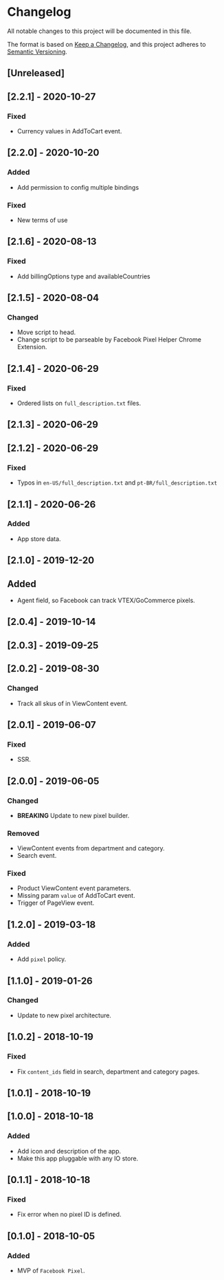 # Changelog

All notable changes to this project will be documented in this file.

The format is based on [Keep a Changelog](https://keepachangelog.com/en/1.0.0/),
and this project adheres to [Semantic Versioning](https://semver.org/spec/v2.0.0.html).

## [Unreleased]

## [2.2.1] - 2020-10-27
### Fixed
- Currency values in AddToCart event.

## [2.2.0] - 2020-10-20

### Added
- Add permission to config multiple bindings

### Fixed
- New terms of use

## [2.1.6] - 2020-08-13

### Fixed
- Add billingOptions type and availableCountries

## [2.1.5] - 2020-08-04
### Changed
- Move script to head.
- Change script to be parseable by Facebook Pixel Helper Chrome Extension.

## [2.1.4] - 2020-06-29
### Fixed
- Ordered lists on `full_description.txt` files.

## [2.1.3] - 2020-06-29

## [2.1.2] - 2020-06-29

### Fixed

- Typos in `en-US/full_description.txt` and `pt-BR/full_description.txt`

## [2.1.1] - 2020-06-26

### Added

- App store data.

## [2.1.0] - 2019-12-20

## Added

- Agent field, so Facebook can track VTEX/GoCommerce pixels.

## [2.0.4] - 2019-10-14

## [2.0.3] - 2019-09-25

## [2.0.2] - 2019-08-30

### Changed

- Track all skus of in ViewContent event.

## [2.0.1] - 2019-06-07

### Fixed

- SSR.

## [2.0.0] - 2019-06-05

### Changed

- **BREAKING** Update to new pixel builder.

### Removed

- ViewContent events from department and category.
- Search event.

### Fixed

- Product ViewContent event parameters.
- Missing param `value` of AddToCart event.
- Trigger of PageView event.

## [1.2.0] - 2019-03-18

### Added

- Add `pixel` policy.

## [1.1.0] - 2019-01-26

### Changed

- Update to new pixel architecture.

## [1.0.2] - 2018-10-19

### Fixed

- Fix `content_ids` field in search, department and category pages.

## [1.0.1] - 2018-10-19

## [1.0.0] - 2018-10-18

### Added

- Add icon and description of the app.
- Make this app pluggable with any IO store.

## [0.1.1] - 2018-10-18

### Fixed

- Fix error when no pixel ID is defined.

## [0.1.0] - 2018-10-05

### Added

- MVP of `Facebook Pixel`.
